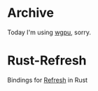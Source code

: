 # Archive

Today I'm using [wgpu](https://github.com/gfx-rs/wgpu), sorry.

# Rust-Refresh

Bindings for [Refresh](https://github.com/thatcosmonaut/Refresh) in Rust


